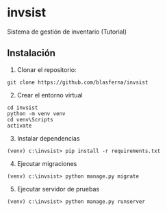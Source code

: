 # invsist
Sistema de gestión de inventario (Tutorial)

## Instalación

1. Clonar el repositorio: 

```
git clone https://github.com/blasferna/invsist
```

2. Crear el entorno virtual

```
cd invsist
python -m venv venv
cd venv\Scripts
activate
```

3. Instalar dependencias

```
(venv) c:\invsist> pip install -r requirements.txt
```

4. Ejecutar migraciones

```
(venv) c:\invsist> python manage.py migrate
```

5. Ejecutar servidor de pruebas

```
(venv) c:\invsist> python manage.py runserver
```


